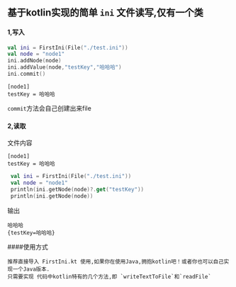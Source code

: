 ## 基于kotlin实现的简单 `ini` 文件读写,仅有一个类


#### 1,写入

```kotlin
val ini = FirstIni(File("./test.ini"))
val node = "node1"
ini.addNode(node)
ini.addValue(node,"testKey","哈哈哈")
ini.commit()
```

```
[node1]
testKey = 哈哈哈
```
`commit`方法会自己创建出来file


#### 2,读取

文件内容
```
[node1]
testKey = 哈哈哈
```

```kotlin
 val ini = FirstIni(File("./test.ini"))
 val node = "node1"
 println(ini.getNode(node)?.get("testKey"))
 println(ini.getNode(node))
```
输出
```
哈哈哈
{testKey=哈哈哈}
```

####使用方式

    推荐直接导入 FirstIni.kt 使用,如果你在使用Java,拥抱kotlin吧！或者你也可以自己实现一个Java版本.
    只需要实现 代码中kotlin特有的几个方法,即 `writeTextToFile`和`readFile`